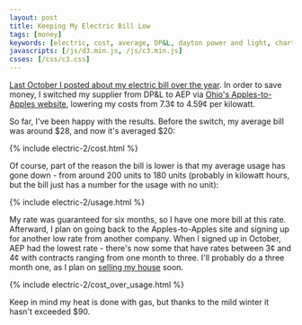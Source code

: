 ```yaml
---
layout: post
title: Keeping My Electric Bill Low
tags: [money]
keywords: [electric, cost, average, DP&L, dayton power and light, chart, charts]
javascripts: [/js/d3.min.js, /js/c3.min.js]
csses: [/css/c3.css]
---
```


[Last October I posted about my electric bill over the year](http://hendrixjoseph.github.io/my_electric_bill_over_the_past_year/). In order to save money, I switched my supplier from DP&L to AEP via [Ohio's Apples-to-Apples website](http://www.energychoice.ohio.gov/ApplesToApplesComparision.aspx?Category=Electric&TerritoryId=9&RateCode=1), lowering my costs from 7.3&cent; to 4.59&cent; per kilowatt.

So far, I've been happy with the results. Before the switch, my average bill was around $28, and now it's averaged $20:

{% include electric-2/cost.html %}

Of course, part of the reason the bill is lower is that my average usage has gone down - from around 200 units to 180 units (probably in kilowatt hours, but the bill just has a number for the usage with no unit):

{% include electric-2/usage.html %}

My rate was guaranteed for six months, so I have one more bill at this rate. Afterward, I plan on going back to the Apples-to-Apples site and signing up for another low rate from another company. When I signed up in October, AEP had the lowest rate - there's now some that have rates between 3&cent; and 4&cent; with contracts ranging from one month to three. I'll probably do a three month one, as I plan on [selling my house](http://hendrixjoseph.github.io/four-things-i'm-excited-for-in-2017/#selling-my-house) soon.

{% include electric-2/cost_over_usage.html %}

Keep in mind my heat is done with gas, but thanks to the mild winter it hasn't exceeded $90.
